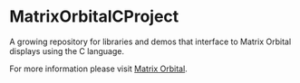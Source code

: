 MatrixOrbitalCProject
=====================

A growing repository for libraries and demos that interface to Matrix Orbital displays using the C language.

For more information please visit [Matrix Orbital](https://www.matrixorbital.ca).
